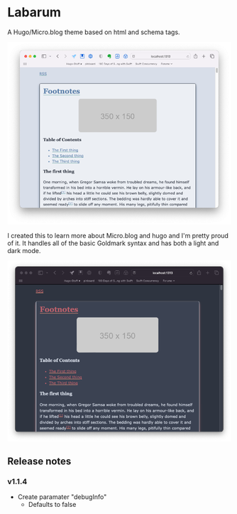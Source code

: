 # Labarum
A Hugo/Micro.blog theme based on html and schema tags.

![Theme in light mode](media/labarum-part6-light-mode.png "Using Local copy")

I created this to learn more about Micro.blog and hugo and I'm pretty proud of it. It handles all of the basic Goldmark syntax and has both a light and dark mode. 

![Theme in dark mode](media/labarum-part6-dark-mode.png "Same theme but in dark mode")


## Release notes

### v1.1.4
* Create paramater "debugInfo"
    * Defaults to false